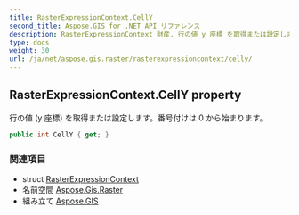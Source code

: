 ```yaml
---
title: RasterExpressionContext.CellY
second_title: Aspose.GIS for .NET API リファレンス
description: RasterExpressionContext 財産. 行の値 y 座標 を取得または設定します番号付けは 0 から始まります
type: docs
weight: 30
url: /ja/net/aspose.gis.raster/rasterexpressioncontext/celly/
---
```

## RasterExpressionContext.CellY property

行の値 (y 座標) を取得または設定します。番号付けは 0 から始まります。

```csharp
public int CellY { get; }
```

### 関連項目

* struct [RasterExpressionContext](../)
* 名前空間 [Aspose.Gis.Raster](../../rasterexpressioncontext/)
* 組み立て [Aspose.GIS](../../../)


